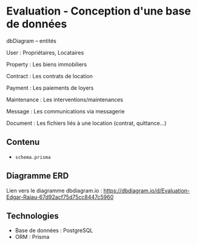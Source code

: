 
# Evaluation - Conception d'une base de données


dbDiagram – entités

User : Propriétaires, Locataires 

Property : Les biens immobiliers

Contract : Les contrats de location

Payment : Les paiements de loyers

Maintenance : Les interventions/maintenances

Message : Les communications via messagerie

Document : Les fichiers liés à une location (contrat, quittance…)



## Contenu
- `schema.prisma` 

## Diagramme ERD
Lien vers le diagramme dbdiagram.io : https://dbdiagram.io/d/Evaluation-Edgar-Rajau-67d92acf75d75cc8447c5960

## Technologies
- Base de données : PostgreSQL
- ORM : Prisma
